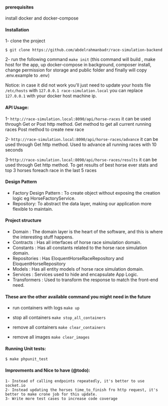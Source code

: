 #### prerequisites
install docker and docker-compose

#### Installation 
 1- clone the project
 
    $ git clone https://github.com/abdelrahmanbadr/race-simulation-backend
    
2- run the following command `make init` (this command will build , make host for the app, up docker-compose in background,
composer install, change permission for storage and public folder and finally will copy .env.example to .env)

Notice: in case it did not work you'll just need to update your hosts file `/etc/hosts` with `127.0.0.1 race-simulation.local`
you can replace `127.0.0.1` with your docker host machine ip.

#### API Usage:

1- `http://race-simulation.local:8090/api/horse-races` it can be used through Get or Post http method.
Get method to get all current running races
Post method to create new race

2- `http://race-simulation.local:8090/api/horse-races/advance` it can be used through Get http method.
Used to advance all running races with 10 seconds

3-`http://race-simulation.local:8090/api/horse-races/results` it can be used through Get http method.
To get results of best horse ever stats and top 3 horses foreach race in the last 5 races

#### Design Pattern
- Factory Design Pattern : To create object without exposing the creation logic eg HorseFactoryService.
- Repository: To abstract the data layer, making our application more flexible to maintain.

#### Project structure
- Domain : The domain layer is the heart of the software, and this is where the interesting stuff happens.
- Contracts : Has all interfaces of horse race simulation domain.
- Constants : Has all constants related to the horse race simulation domain.
- Repositories : Has EloquentHorseRaceRepository and EloquentHorseRepository
- Models : Has all entity models of horse race simulation domain.
- Services :  Services  used to hide and encapsulate App Logic.
- Transformers :  Used to transform the response to match the front-end need.

#### These are the other available command you might need in the future
- run containers with logs `make up`

- stop all containers `make stop_all_containers`

- remove all containers `make clear_containers`

- remove all images `make clear_images`

#### Running Unit tests:
    $ make phpunit_test
    
    
#### Improvments and Nice to have (@todo):
    1- Instead of calling endpoints repeatedly, it's better to use socket.io
    2- Instead updating the horses time_to_finish fro http request, it's better to make crone job for this update.
    3- Write more test cases to increase code coverage
   
 